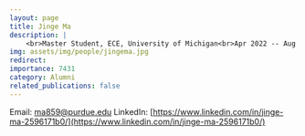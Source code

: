 ```yaml
---
layout: page
title: Jinge Ma
description: |
    <br>Master Student, ECE, University of Michigan<br>Apr 2022 -- Aug 2023<br><span style='color:blue'>PhD Student, Purdue University</span>
img: assets/img/people/jingema.jpg
redirect: 
importance: 7431
category: Alumni
related_publications: false
---
```

Email: [ma859@purdue.edu](mailto:ma859@purdue.edu)
LinkedIn: [https://www.linkedin.com/in/jinge-ma-2596171b0/](https://www.linkedin.com/in/jinge-ma-2596171b0/)
